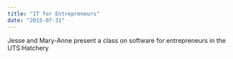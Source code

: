 ```yaml
---
title: "IT for Entrepreneurs"
date: "2015-07-31"
---
```

Jesse and Mary-Anne present a class on software for entrepreneurs in the UTS:Hatchery